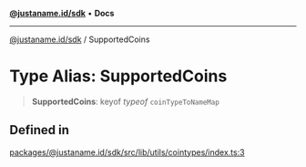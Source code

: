 [**@justaname.id/sdk**](../README.md) • **Docs**

***

[@justaname.id/sdk](../globals.md) / SupportedCoins

# Type Alias: SupportedCoins

> **SupportedCoins**: keyof *typeof* `coinTypeToNameMap`

## Defined in

[packages/@justaname.id/sdk/src/lib/utils/cointypes/index.ts:3](https://github.com/JustaName-id/JustaName-sdk/blob/dc845c10af242e3ca87d95ef392516ac0bfa8b95/packages/@justaname.id/sdk/src/lib/utils/cointypes/index.ts#L3)

